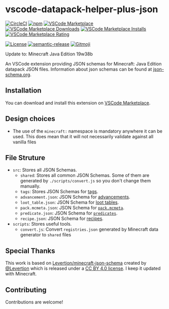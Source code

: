 # vscode-datapack-helper-plus-json

[![CircleCI](https://img.shields.io/circleci/build/github/SPGoding/vscode-datapack-helper-plus-json.svg?logo=circleci&style=flat-square)](https://circleci.com/gh/SPGoding/vscode-datapack-helper-plus-json)
[![npm](https://img.shields.io/npm/v/datapack-helper-plus-json.svg?logo=npm&style=flat-square)](https://npmjs.com/package/datapack-helper-plus-json)
[![VSCode Marketplace](https://img.shields.io/visual-studio-marketplace/v/SPGoding.datapack-helper-plus-json.svg?style=flat-square)](https://marketplace.visualstudio.com/items?itemName=SPGoding.datapack-helper-plus-json)
[![VSCode Marketplace Downloads](https://img.shields.io/visual-studio-marketplace/d/SPGoding.datapack-helper-plus-json.svg?style=flat-square)](https://marketplace.visualstudio.com/items?itemName=SPGoding.datapack-helper-plus-json)
[![VSCode Marketplace Installs](https://img.shields.io/visual-studio-marketplace/i/SPGoding.datapack-helper-plus-json.svg?style=flat-square)](https://marketplace.visualstudio.com/items?itemName=SPGoding.datapack-helper-plus-json)
[![VSCode Marketplace Rating](https://img.shields.io/visual-studio-marketplace/stars/SPGoding.datapack-helper-plus-json.svg?style=flat-square)](https://marketplace.visualstudio.com/items?itemName=SPGoding.datapack-helper-plus-json)

[![License](https://img.shields.io/github/license/SPGoding/vscode-datapack-helper-plus-json.svg?style=flat-square)](https://github.com/SPGoding/vscode-datapack-helper-plus-json/blob/master/LICENSE)
[![semantic-release](https://img.shields.io/badge/%20%20%F0%9F%93%A6%F0%9F%9A%80-semantic--release-e10079.svg?style=flat-square)](https://github.com/semantic-release/semantic-release)
[![Gitmoji](https://img.shields.io/badge/gitmoji-%20😜%20😍-FFDD67.svg?style=flat-square)](https://gitmoji.carloscuesta.me/)

Update to: Minecraft Java Edition 19w38b

An VSCode extension providing JSON schemas for Minecraft: Java Edition datapack JSON files. Information about json schemas can be found at [json-schema.org](http://json-schema.org/).

## Installation

You can download and install this extension on [VSCode Marketplace](https://marketplace.visualstudio.com/items?itemName=SPGoding.datapack-helper-plus-json).

## Design choices

-   The use of the `minecraft:` namespace is mandatory anywhere it can be used.
    This does mean that it will not necessarily validate against all vanilla
    files

## File Struture

- `src`: Stores all JSON Schemas.
    - `shared`: Stores all common JSON Schemas. Some of them are generated by `./scripts/convert.js` so you don't change them manually.
    - `tags`: Stores JSON Schemas for [tags](https://minecraft.gamepedia.com/Tag).
    - `advancement.json`: JSON Schema for [advancements](https://minecraft.gamepedia.com/Advancements).
    - `loot_table.json`: JSON Schema for [loot tables](https://minecraft.gamepedia.com/Loot_table).
    - `pack.mcmeta.json`: JSON Schema for [`pack.mcmeta`](https://minecraft.gamepedia.com/Data_pack#pack.mcmeta).
    - `predicate.json`: JSON Schema for [`predicates`](https://minecraft.gamepedia.com/Predicate).
    - `recipe.json`: JSON Schema for [recipes](https://minecraft.gamepedia.com/Recipe).
- `scripts`: Stores useful tools.
    - `convert.js`: Convert `registries.json` generated by Minecraft data generator to `shared` files
    
## Special Thanks

This work is based on [Levertion/minecraft-json-schema](https://github.com/Levertion/minecraft-json-schema) created by [@Levertion](https://github.com/Levertion) which is released under a [CC BY 4.0 license](https://creativecommons.org/licenses/by/4.0/). I keep it updated with Minecraft.

## Contributing

Contributions are welcome!

